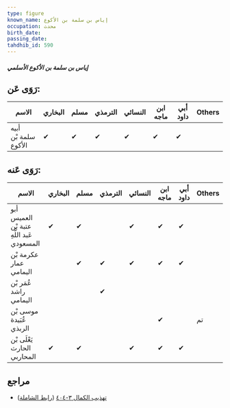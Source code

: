 ```yaml
---
type: figure
known_name: إياس بن سلمة بن الأكوع
occupation: محدث
birth_date:
passing_date:
tahdhib_id: 590
---
```

##### إياس بن سلمة بن الأكوع الأسلمي

## رَوَى عَن:
| الاسم                | البخاري | مسلم | الترمذي | النسائي | ابن ماجه | أبي داود | Others |
| -------------------- | ------- | ---- | ------- | ------- | -------- | -------- | ------ |
| أبيه سلمة بْن الأكوع | ✔       | ✔    | ✔       | ✔       | ✔        | ✔        |        |
## رَوَى عَنه:
| الاسم                                     | البخاري | مسلم | الترمذي | النسائي | ابن ماجه | أبي داود | Others |
| ----------------------------------------- | ------- | ---- | ------- | ------- | -------- | -------- | ------ |
| أبو العميس عتبة بْن عَبد اللَّهِ المسعودي | ✔       | ✔    |         | ✔       | ✔        | ✔        |        |
| عكرمة بْن عمار اليمامي                    |         | ✔    | ✔       | ✔       | ✔        | ✔        |        |
| عُمَر بْن راشد اليمامي                    |         |      | ✔       |         |          |          |        |
| موسى بْن عُبَيدة الربذي                   |         |      |         |         | ✔        |          | تم     |
| يَعْلَى بْن الحارث المحاربي               | ✔       | ✔    |         | ✔       | ✔        | ✔        |        |
## مراجع
- [تهذيب الكمال ٣-٤٠٤](obsidian://open?vault=Tahdhib-al-Kamal&file=Figures/٥٩٠-إياس%20بن%20سلمة%20بن%20الأكوع%20الأسلمي) ([رابط الشاملة](https://shamela.ws/book/3722/1418))